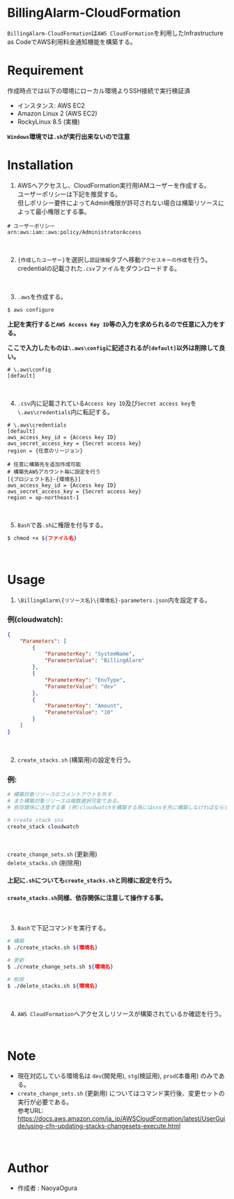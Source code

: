 # BillingAlarm-CloudFormation
`BillingAlarm-CloudFormation`は`AWS CloudFormation`を利用したInfrastructure as CodeでAWS利用料金通知機能を構築する。


# Requirement
作成時点では以下の環境にローカル環境よりSSH接続で実行検証済
- インスタンス: AWS EC2
- Amazon Linux 2 (AWS EC2)
- RockyLinux 8.5 (実機)

**`Windows`環境では`.sh`が実行出来ないので注意**


# Installation
1. AWSへアクセスし、CloudFormation実行用IAMユーザーを作成する。
    <br>
    ユーザーポリシーは下記を推奨する。
    <br>
    但しポリシー要件によってAdmin権限が許可されない場合は構築リソースによって最小権限とする事。

```
# ユーザーポリシー
arn:aws:iam::aws:policy/AdministratorAccess
```

<br>

2. `{作成したユーザー}`を選択し`認証情報`タブへ移動`アクセスキーの作成`を行う。
    <br>
    credentialの記載された`.csv`ファイルをダウンロードする。

<br>

3. `.aws`を作成する。

```Bash
$ aws configure
```
**上記を実行すると`AWS Access Key ID`等の入力を求められるので任意に入力をする。**

**ここで入力したものは`\.aws\config`に記述されるが`[default]`以外は削除して良い。**

```
# \.aws\config
[default]
```

<br>

4. `.csv`内に記載されている`Access key ID`及び`Secret access key`を`\.aws\credentials`内に転記する。

```
# \.aws\credentials
[default]
aws_access_key_id = {Access key ID}
aws_secret_access_key = {Secret access key}
region = {任意のリージョン}

# 任意に構築先を追加作成可能
# 構築先AWSアカウント毎に設定を行う
[{プロジェクト名}-{環境名}]
aws_access_key_id = {Access key ID}
aws_secret_access_key = {Secret access key}
region = ap-northeast-1
```

<br>

5. `Bash`で各`.sh`に権限を付与する。

```Bash
$ chmod +x ${ファイル名}
```

<br>


# Usage
1. `\BillingAlarm\{リソース名}\{環境名}-parameters.json`内を設定する。

### 例(cloudwatch):

```json
{
    "Parameters": [
        {
            "ParameterKey": "SystemName",
            "ParameterValue": "BillingAlarm"
        },
        {
            "ParameterKey": "EnvType",
            "ParameterValue": "dev"
        },
        {
            "ParameterKey": "Amount",
            "ParameterValue": "10"
        }
    ]
}
```

<br>

2. `create_stacks.sh` (構築用)の設定を行う。

### 例:

```Bash
# 構築対象リソースのコメントアウトを外す
# また構築対象リソースは複数選択可能である。
# 依存関係に注意する事 (例:cloudwatchを構築する為にはsnsを先に構築しなければならない)

# create_stack sns
create_stack cloudwatch
```

<br>

`create_change_sets.sh` (更新用)
<br>
`delete_stacks.sh` (削除用)
<br>
#### 上記に`.sh`についても`create_stacks.sh`と同様に設定を行う。

#### **`create_stacks.sh`同様、依存関係に注意して操作する事。**

<br>

3. `Bash`で下記コマンドを実行する。

```Bash
# 構築
$ ./create_stacks.sh ${環境名}

# 更新
$ ./create_change_sets.sh ${環境名}

# 削除
$ ./delete_stacks.sh ${環境名}
```

<br>

4. `AWS CloudFormation`へアクセスしリソースが構築されているか確認を行う。

<br>


# Note
- 現在対応している環境名は `dev`(開発用), `stg`(検証用), `prod`(本番用) のみである。
- `create_change_sets.sh` (更新用) についてはコマンド実行後、変更セットの実行が必要である。
    <br>
    参考URL:
    <br>
    https://docs.aws.amazon.com/ja_jp/AWSCloudFormation/latest/UserGuide/using-cfn-updating-stacks-changesets-execute.html

<br>


# Author
- 作成者 : NaoyaOgura